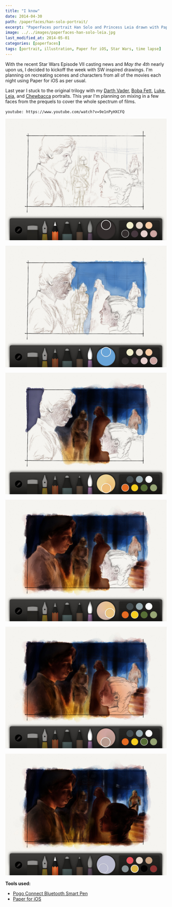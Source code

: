 ```yaml
---
title: "I know"
date: 2014-04-30
path: /paperfaces/han-solo-portrait/
excerpt: "PaperFaces portrait Han Solo and Princess Leia drawn with Paper for iOS on an iPad."
image: ../../images/paperfaces-han-solo-leia.jpg
last_modified_at: 2014-05-01
categories: [paperfaces]
tags: [portrait, illustration, Paper for iOS, Star Wars, time lapse]
---
```


With the recent Star Wars Episode VII casting news and *May the 4th* nearly upon us, I decided to kickoff the week with SW inspired drawings. I'm planning on recreating scenes and characters from all of the movies each night using Paper for iOS as per usual.

Last year I stuck to the original trilogy with my [Darth Vader](/paperfaces/darth-vader-portrai/), [Boba Fett](/paperfaces/boba-fett-portrait/), [Luke](/paperfaces/yoda-luke-skywalker-portrai/), [Leia](/paperfaces/slave-leia-jabba-the-hutt-portrait/), and [Chewbacca](/paperfaces/chewbacca-leia-boob-portrait/) portraits. This year I'm planning on mixing in a few faces from the prequels to cover the whole spectrum of films.

`youtube: https://www.youtube.com/watch?v=9e1nPyHXCFQ`

![Work in process screenshot](../../images/paperfaces-han-solo-process-1-lg.jpg)

![Work in process screenshot](../../images/paperfaces-han-solo-process-2-lg.jpg)

![Work in process screenshot](../../images/paperfaces-han-solo-process-3-lg.jpg)

![Work in process screenshot](../../images/paperfaces-han-solo-process-4-lg.jpg)

![Work in process screenshot](../../images/paperfaces-han-solo-process-5-lg.jpg)

![Work in process screenshot](../../images/paperfaces-han-solo-process-6-lg.jpg)

**Tools used:**

- [Pogo Connect Bluetooth Smart Pen](https://www.amazon.com/gp/product/B009K448L4/ref=as_li_ss_tl?ie=UTF8&camp=1789&creative=390957&creativeASIN=B009K448L4&linkCode=as2&tag=mademist-20)
- [Paper for iOS](https://paper.bywetransfer.com/)
